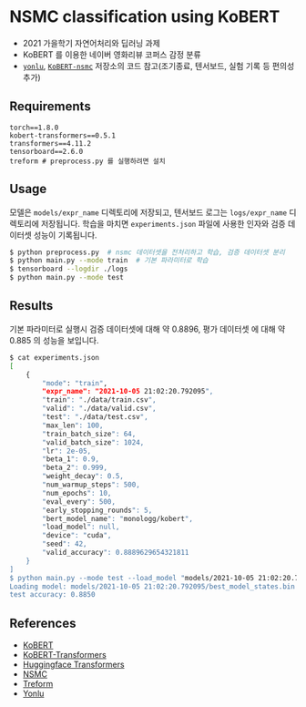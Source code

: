 # NSMC classification using KoBERT

- 2021 가을학기 자연어처리와 딥러닝 과제
- KoBERT 를 이용한 네이버 영화리뷰 코퍼스 감정 분류
- [`yonlu`](https://github.com/MinSong2/yonlu), [`KoBERT-nsmc`](https://github.com/monologg/KoBERT-nsmc) 저장소의 코드 참고(조기종료, 텐서보드, 실험 기록 등 편의성 추가)

## Requirements

```
torch==1.8.0 
kobert-transformers==0.5.1
transformers==4.11.2
tensorboard==2.6.0
treform # preprocess.py 를 실행하려면 설치
```

## Usage

모델은 `models/expr_name` 디렉토리에 저장되고, 텐서보드 로그는 `logs/expr_name` 디렉토리에 저장됩니다. 
학습을 마치면 `experiments.json` 파일에 사용한 인자와 검증 데이터셋 성능이 기록됩니다. 

```bash
$ python preprocess.py  # nsmc 데이터셋을 전처리하고 학습, 검증 데이터셋 분리 
$ python main.py --mode train  # 기본 파라미터로 학습
$ tensorboard --logdir ./logs
$ python main.py --mode test 
``` 

## Results

기본 파라미터로 실행시 검증 데이터셋에 대해 약 0.8896, 평가 데이터셋 에 대해 약 0.885 의 성능을 보입니다. 

```bash
$ cat experiments.json
[
    {
        "mode": "train",
        "expr_name": "2021-10-05 21:02:20.792095",
        "train": "./data/train.csv",
        "valid": "./data/valid.csv",
        "test": "./data/test.csv",
        "max_len": 100,
        "train_batch_size": 64,
        "valid_batch_size": 1024,
        "lr": 2e-05,
        "beta_1": 0.9,
        "beta_2": 0.999,
        "weight_decay": 0.5,
        "num_warmup_steps": 500,
        "num_epochs": 10,
        "eval_every": 500,
        "early_stopping_rounds": 5,
        "bert_model_name": "monologg/kobert",
        "load_model": null,
        "device": "cuda",
        "seed": 42,
        "valid_accuracy": 0.8889629654321811
    }
]
$ python main.py --mode test --load_model "models/2021-10-05 21:02:20.792095/best_model_states.bin"
Loading model: models/2021-10-05 21:02:20.792095/best_model_states.bin
test accuracy: 0.8850
```


## References

- [KoBERT](https://github.com/SKTBrain/KoBERT)
- [KoBERT-Transformers](https://github.com/monologg/KoBERT-Transformers)
- [Huggingface Transformers](https://github.com/huggingface/transformers)
- [NSMC](https://github.com/e9t/nsmc)
- [Treform](https://github.com/MinSong2/treform)
- [Yonlu](https://github.com/MinSong2/yonlu)